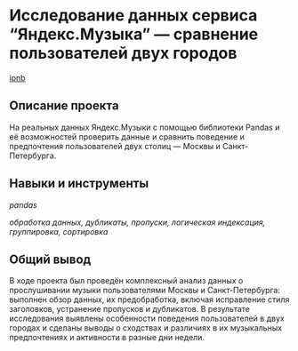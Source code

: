 # Исследование данных сервиса “Яндекс.Музыка” — сравнение пользователей двух городов

[ipnb](p1_portfolio.ipynb)

## Описание проекта

На реальных данных Яндекс.Музыки c помощью библиотеки Pandas и её возможностей проверить данные и сравнить поведение и предпочтения пользователей двух столиц — Москвы и Санкт-Петербурга.

## Навыки и инструменты
*pandas*

*обработка данных, дубликаты, пропуски, логическая индексация, группировка, сортировка*

## Общий вывод

В ходе проекта был проведён комплексный анализ данных о прослушивании музыки пользователями Москвы и Санкт-Петербурга: выполнен обзор данных, их предобработка, включая исправление стиля заголовков, устранение пропусков и дубликатов. В результате исследования выявлены особенности поведения пользователей в двух городах и сделаны выводы о сходствах и различиях в их музыкальных предпочтениях и активности в разные дни недели.

